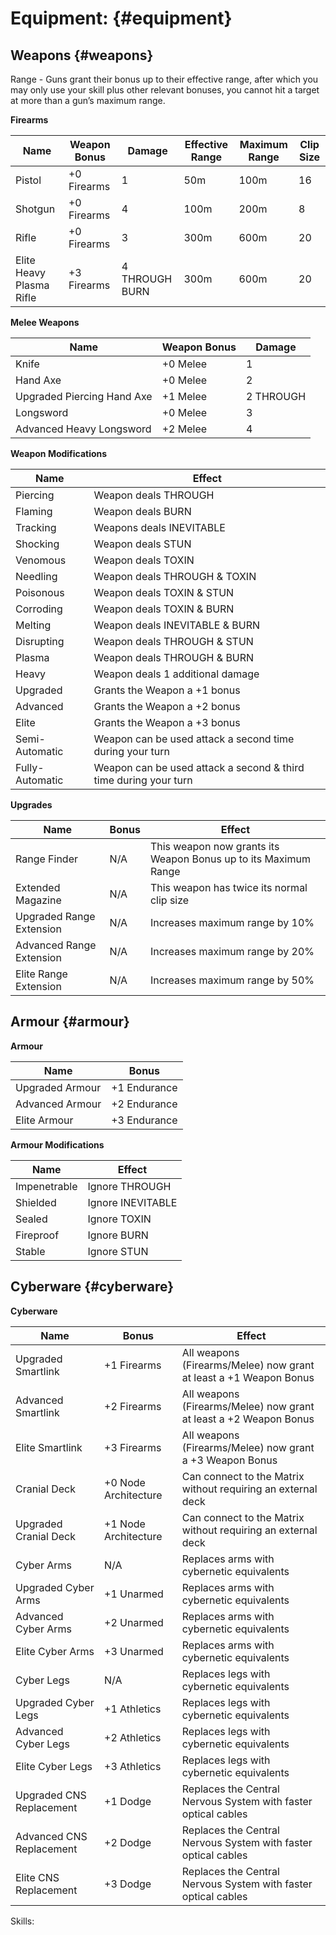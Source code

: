 # Equipment: {#equipment}

## Weapons {#weapons}

Range - Guns grant their bonus up to their effective range, after which you may only use your skill plus other relevant bonuses, you cannot hit a target at more than a gun’s maximum range.

**Firearms**

| **Name** | **Weapon Bonus** | **Damage** | **Effective Range** | **Maximum Range** | **Clip Size** |
| --- | --- | --- | --- | --- | --- |
| Pistol | +0 Firearms | 1 | 50m | 100m | 16 |
| Shotgun | +0 Firearms | 4 | 100m | 200m | 8 |
| Rifle | +0 Firearms | 3 | 300m | 600m | 20 |
| Elite Heavy Plasma Rifle | +3 Firearms | 4 THROUGH BURN | 300m | 600m | 20 |

**Melee Weapons**

| **Name** | **Weapon Bonus** | **Damage** |
| --- | --- | --- |
| Knife | +0 Melee | 1 |
| Hand Axe | +0 Melee | 2 |
| Upgraded Piercing Hand Axe | +1 Melee | 2 THROUGH |
| Longsword | +0 Melee | 3 |
| Advanced Heavy Longsword | +2 Melee | 4 |

**Weapon Modifications**

| **Name** | **Effect** |
| --- | --- |
| Piercing | Weapon deals THROUGH |
| Flaming | Weapon deals BURN |
| Tracking | Weapons deals INEVITABLE |
| Shocking | Weapon deals STUN |
| Venomous | Weapon deals TOXIN |
| Needling | Weapon deals THROUGH &amp; TOXIN |
| Poisonous | Weapon deals TOXIN &amp; STUN |
| Corroding | Weapon deals TOXIN &amp; BURN |
| Melting | Weapon deals INEVITABLE &amp; BURN |
| Disrupting | Weapon deals THROUGH &amp; STUN |
| Plasma | Weapon deals THROUGH &amp; BURN |
| Heavy | Weapon deals 1 additional damage |
| Upgraded | Grants the Weapon a +1 bonus |
| Advanced | Grants the Weapon a +2 bonus |
| Elite | Grants the Weapon a +3 bonus |
| Semi-Automatic | Weapon can be used attack a second time during your turn |
| Fully-Automatic | Weapon can be used attack a second &amp; third time during your turn |

**Upgrades**

| **Name** | **Bonus** | **Effect** |
| --- | --- | --- |
| Range Finder | N/A | This weapon now grants its Weapon Bonus up to its Maximum Range |
| Extended Magazine | N/A | This weapon has twice its normal clip size |
| Upgraded Range Extension | N/A | Increases maximum range by 10% |
| Advanced Range Extension | N/A | Increases maximum range by 20% |
| Elite Range Extension | N/A | Increases maximum range by 50% |

## Armour {#armour}

**Armour**

| **Name** | **Bonus** |
| --- | --- |
| Upgraded Armour | +1 Endurance |
| Advanced Armour | +2 Endurance |
| Elite Armour | +3 Endurance |

**Armour Modifications**

| **Name** | **Effect** |
| --- | --- |
| Impenetrable | Ignore THROUGH |
| Shielded | Ignore INEVITABLE |
| Sealed | Ignore TOXIN |
| Fireproof | Ignore BURN |
| Stable | Ignore STUN |

## Cyberware {#cyberware}

**Cyberware**

| **Name** | **Bonus** | **Effect** |
| --- | --- | --- |
| Upgraded Smartlink | +1 Firearms | All weapons (Firearms/Melee) now grant at least a +1 Weapon Bonus |
| Advanced Smartlink | +2 Firearms | All weapons (Firearms/Melee) now grant at least a +2 Weapon Bonus |
| Elite Smartlink | +3 Firearms | All weapons (Firearms/Melee) now grant a +3 Weapon Bonus |
| Cranial Deck | +0 Node Architecture | Can connect to the Matrix without requiring an external deck |
| Upgraded Cranial Deck | +1 Node Architecture | Can connect to the Matrix without requiring an external deck |
| Cyber Arms | N/A | Replaces arms with cybernetic equivalents |
| Upgraded Cyber Arms | +1 Unarmed | Replaces arms with cybernetic equivalents |
| Advanced Cyber Arms | +2 Unarmed | Replaces arms with cybernetic equivalents |
| Elite Cyber Arms | +3 Unarmed | Replaces arms with cybernetic equivalents |
| Cyber Legs | N/A | Replaces legs with cybernetic equivalents |
| Upgraded Cyber Legs | +1 Athletics | Replaces legs with cybernetic equivalents |
| Advanced Cyber Legs | +2 Athletics | Replaces legs with cybernetic equivalents |
| Elite Cyber Legs | +3 Athletics | Replaces legs with cybernetic equivalents |
| Upgraded CNS Replacement | +1 Dodge | Replaces the Central Nervous System with faster optical cables |
| Advanced CNS Replacement | +2 Dodge | Replaces the Central Nervous System with faster optical cables |
| Elite CNS Replacement | +3 Dodge | Replaces the Central Nervous System with faster optical cables |

Skills: